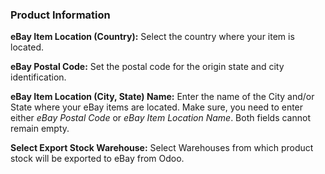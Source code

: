 
### Product Information



**eBay Item Location (Country):** Select the country where your item is located.


**eBay Postal Code:** Set the postal code for the origin state and city identification.


**eBay Item Location (City, State) Name:** Enter the name of the City and/or State where your eBay items are located. Make sure, you need to enter either *eBay Postal Code* or *eBay Item Location Name*. Both fields cannot remain empty. 


**Select Export Stock Warehouse:** Select Warehouses from which product stock will be exported to eBay from Odoo.



